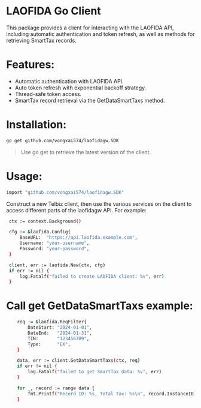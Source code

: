 ﻿# LAOFIDA Go Client
   This package provides a client for interacting with the LAOFIDA API, including automatic authentication and token refresh, as well as methods for retrieving SmartTax records.
   
# Features:
   - Automatic authentication with LAOFIDA API.
   - Auto token refresh with exponential backoff strategy.
   - Thread-safe token access.
   - SmartTax record retrieval via the GetDataSmartTaxs method.

# Installation:
   ```bash 
   go get github.com/vongxai574/laofidagw.SDK
   ```
> Use go get to retrieve the latest version of the client.
# Usage:
   ```bash
   import "github.com/vongxai574/laofidagw.SDK"
   ```
Construct a new Telbiz client, then use the various services on the client to access different parts of the laofidagw API. For example:
   ```bash
	ctx := context.Background()

	cfg := &laofida.Config{
		BaseURL:  "https://api.laofida.example.com",
		Username: "your-username",
		Password: "your-password",
	}

	client, err := laofida.New(ctx, cfg)
	if err != nil {
		log.Fatalf("failed to create LAOFIDA client: %v", err)
	}
 ```
# Call get GetDataSmartTaxs example:
```bash
	req := &laofida.ReqFilter{
		DateStart: "2024-01-01",
		DateEnd:   "2024-01-31",
		TIN:       "123456789",
		Type:      "EX",
	}

	data, err := client.GetDataSmartTaxs(ctx, req)
	if err != nil {
		log.Fatalf("failed to get SmartTax data: %v", err)
	}

	for _, record := range data {
		fmt.Printf("Record ID: %s, Total Tax: %s\n", record.InstanceID, record.TotalTax.String())
	}
```

   
